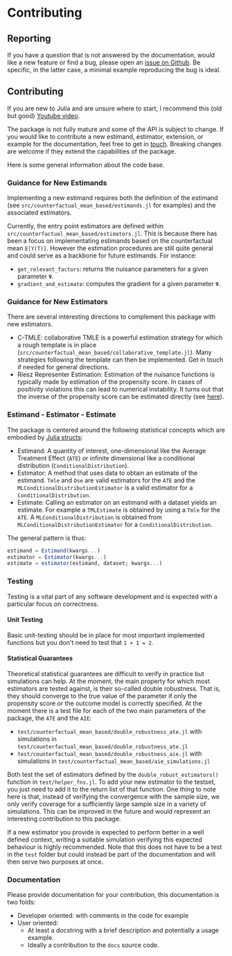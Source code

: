 # Contributing

## Reporting

If you have a question that is not answered by the documentation, would like a new feature or find a bug, please open an [issue on Github](https://github.com/TARGENE/TMLE.jl/issues). Be specific, in the latter case, a minimal example reproducing the bug is ideal.

## Contributing

If you are new to Julia and are unsure where to start, I recommend this (old but good) [Youtube video](https://www.youtube.com/watch?v=QVmU29rCjaA&t=16s).

The package is not fully mature and some of the API is subject to change. If you would like to contribute a new estimand, estimator, extension, or example for the documentation, feel free to get in [touch](https://github.com/TARGENE/TMLE.jl/issues). Breaking changes are welcome if they extend the capabilities of the package.

Here is some general information about the code base.

### Guidance for New Estimands

Implementing a new estimand requires both the definition of the estimand (see `src/counterfactual_mean_based/estimands.jl` for examples) and the associated estimators.

Currently, the entry point estimators are defined within `src/counterfactual_mean_based/estimators.jl`. This is because there has been a focus on implementating estimands based on the counterfactual mean ``E[Y(T)]``. However the estimation procedures are still quite general and could serve as a backbone for future estimands. For instance:

- `get_relevant_factors`: returns the nuisance parameters for a given parameter ``Ψ``.
- `gradient_and_estimate`: computes the gradient for a given parameter ``Ψ``.

### Guidance for New Estimators

There are several interesting directions to complement this package with new estimators.

- C-TMLE: collaborative TMLE is a powerful estimation strategy for which a rough template is in place (`src/counterfactual_mean_based/collaborative_template.jl`). Many strategies following the template can then be implemented. Get in touch if needed for general directions.
- Riesz Representer Estimation: Estimation of the nuisance functions is typically made by estimation of the propensity score. In cases of positivity violations this can lead to numerical instability. It turns out that the inverse of the propensity score can be estimated directly (see [here](https://github.com/TARGENE/TMLE.jl/issues/83)).

### Estimand - Estimator - Estimate

The package is centered around the following statistical concepts which are embodied by [Julia structs](https://docs.julialang.org/en/v1/manual/types/):

- Estimand: A quantity of interest, one-dimensional like the Average Treatment Effect (`ATE`) or infinite dimensional like a conditional distribution (`ConditionalDistribution`).
- Estimator: A method that uses data to obtain an estimate of the estimand. `Tmle` and `Ose` are valid estimators for the `ATE` and the `MLConditionalDistributionEstimator` is a valid estimator for a `ConditionalDistribution`.
- Estimate: Calling an estimator on an estimand with a dataset yields an estimate. For example a `TMLEstimate` is obtained by using a `Tmle` for the `ATE`. A `MLConditionalDistribution` is obtained from `MLConditionalDistributionEstimator` for a `ConditionalDistribution`.

The general pattern is thus:

```julia
estimand = Estimand(kwargs...)
estimator = Estimator(kwargs...)
estimate = estimator(estimand, dataset; kwargs...)
```

### Testing

Testing is a vital part of any software development and is expected with a particular focus on correctness. 

#### Unit Testing

Basic unit-testing should be in place for most important implemented functions but you don't need to test that ``1 + 1 = 2``.

#### Statistical Guarantees

Theoretical statistical guarantees are difficult to verify in practice but simulations can help. At the moment, the main property for which most estimators are tested against, is their so-called double robustness. That is, they should converge to the true value of the parameter if only the propensity score or the outcome model is correctly specified. At the moment there is a test file for each of the two main parameters of the package, the `ATE` and the `AIE`:

- `test/counterfactual_mean_based/double_robustness_ate.jl` with simulations in `test/counterfactual_mean_based/double_robustness_ate.jl`
- `test/counterfactual_mean_based/double_robustness_aie.jl` with simulations in `test/counterfactual_mean_based/aie_simulations.jl`

Both test the set of estimators defined by the `double_robust_estimators()` function in `test/helper_fns.jl`. To add your new estimator to the testset, you just need to add it to the return list of that function. One thing to note here is that, instead of verifying the convergence with the sample size, we only verify coverage for a sufficiently large sample size in a variety of simulations. This can be improved in the future and would represent an interesting contribution to this package.

If a new estimator you provide is expected to perform better in a well defined context, writing a suitable simulation verifying this expected behaviour is highly recommended. Note that this does not have to be a test in the `test` folder but could instead be part of the documentation and will then serve two purposes at once.

### Documentation

Please provide documentation for your contribution, this documentation is two folds:

- Developer oriented: with comments in the code for example
- User oriented: 
  - At least a docstring with a brief description and potentially a usage example.
  - Ideally a contribution to the `docs` source code.
